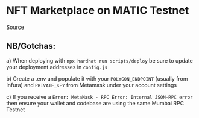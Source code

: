 # NFT Marketplace on MATIC Testnet

[Source](https://dev.to/dabit3/building-scalable-full-stack-apps-on-ethereum-with-polygon-2cfb)

## NB/Gotchas:
a) When deploying with `npx hardhat run scripts/deploy` be sure to update your deployment addresses in `config.js`

b) Create a .env and populate it with your `POLYGON_ENDPOINT` (usually from Infura) and `PRIVATE_KEY` from Metamask under your account settings

c) If you receive a `Error: MetaMask - RPC Error: Internal JSON-RPC error` then ensure your wallet and codebase are using the same Mumbai RPC Testnet
